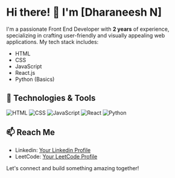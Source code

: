 # Hi there! 👋 I'm [Dharaneesh N]

I'm a passionate Front End Developer with **2 years** of experience, specializing in crafting user-friendly and visually appealing web applications. My tech stack includes:

- HTML
- CSS
- JavaScript
- React.js
- Python (Basics)

## 🔧 Technologies & Tools

![HTML](https://img.shields.io/badge/-HTML5-E34F26?style=flat&logo=HTML5&logoColor=white)
![CSS](https://img.shields.io/badge/-CSS3-1572B6?style=flat&logo=CSS3&logoColor=white)
![JavaScript](https://img.shields.io/badge/-JavaScript-black?style=flat&logo=javascript)
![React](https://img.shields.io/badge/-React-61DAFB?style=flat&logo=react&logoColor=white)
![Python](https://img.shields.io/badge/-Python-3776AB?style=flat&logo=python&logoColor=white)

## 📫 Reach Me

- Linkedin: [Your Linkedin Profile]((https://www.linkedin.com/in/dharaneesh-n-196693208/))
- LeetCode: [Your LeetCode Profile]((https://leetcode.com/DharaneeshN/))


Let's connect and build something amazing together!

